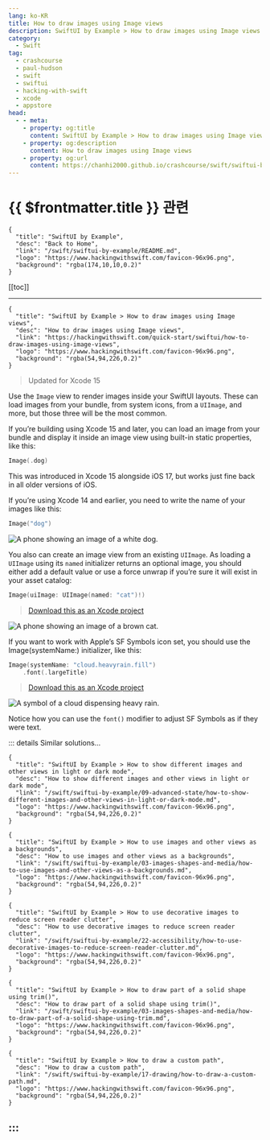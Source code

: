 ```yaml
---
lang: ko-KR
title: How to draw images using Image views
description: SwiftUI by Example > How to draw images using Image views
category:
  - Swift
tag: 
  - crashcourse
  - paul-hudson
  - swift
  - swiftui
  - hacking-with-swift
  - xcode
  - appstore
head:
  - - meta:
    - property: og:title
      content: SwiftUI by Example > How to draw images using Image views
    - property: og:description
      content: How to draw images using Image views
    - property: og:url
      content: https://chanhi2000.github.io/crashcourse/swift/swiftui-by-example/03-images-shapes-and-media/how-to-draw-images-using-image-views.html
---
```


# {{ $frontmatter.title }} 관련

```component VPCard
{
  "title": "SwiftUI by Example",
  "desc": "Back to Home",
  "link": "/swift/swiftui-by-example/README.md",
  "logo": "https://www.hackingwithswift.com/favicon-96x96.png",
  "background": "rgba(174,10,10,0.2)"
}
```

[[toc]]

---

```component VPCard
{
  "title": "SwiftUI by Example > How to draw images using Image views",
  "desc": "How to draw images using Image views",
  "link": "https://hackingwithswift.com/quick-start/swiftui/how-to-draw-images-using-image-views",
  "logo": "https://www.hackingwithswift.com/favicon-96x96.png",
  "background": "rgba(54,94,226,0.2)"
}
```

> Updated for Xcode 15

Use the `Image` view to render images inside your SwiftUI layouts. These can load images from your bundle, from system icons, from a `UIImage`, and more, but those three will be the most common.

If you’re building using Xcode 15 and later, you can load an image from your bundle and display it inside an image view using built-in static properties, like this:

```swift
Image(.dog)
```

This was introduced in Xcode 15 alongside iOS 17, but works just fine back in all older versions of iOS.

If you’re using Xcode 14 and earlier, you need to write the name of your images like this:

```swift
Image("dog")
```

![A phone showing an image of a white dog.](https://www.hackingwithswift.com/img/books/quick-start/swiftui/how-to-draw-images-using-image-views-1~dark.png)

You also can create an image view from an existing `UIImage`. As loading a `UIImage` using its `named` initializer returns an optional image, you should either add a default value or use a force unwrap if you’re sure it will exist in your asset catalog:

```swift
Image(uiImage: UIImage(named: "cat")!)
```

> [<FontIcon icon="fas fa-file-zipper"/>Download this as an Xcode project](https://www.hackingwithswift.com/files/projects/swiftui/how-to-draw-images-using-image-views-1.zip)

![A phone showing an image of a brown cat.](https://www.hackingwithswift.com/img/books/quick-start/swiftui/how-to-draw-images-using-image-views-2~dark.png)

If you want to work with Apple’s SF Symbols icon set, you should use the Image(systemName:) initializer, like this:

```swift
Image(systemName: "cloud.heavyrain.fill")
    .font(.largeTitle)
```

> [<FontIcon icon="fas fa-file-zipper"/>Download this as an Xcode project](https://www.hackingwithswift.com/files/projects/swiftui/how-to-draw-images-using-image-views-2.zip)

![A symbol of a cloud dispensing heavy rain.](https://www.hackingwithswift.com/img/books/quick-start/swiftui/how-to-draw-images-using-image-views-3~dark.png)

Notice how you can use the `font()` modifier to adjust SF Symbols as if they were text.

::: details Similar solutions…

```component VPCard
{
  "title": "SwiftUI by Example > How to show different images and other views in light or dark mode",
  "desc": "How to show different images and other views in light or dark mode",
  "link": "/swift/swiftui-by-example/09-advanced-state/how-to-show-different-images-and-other-views-in-light-or-dark-mode.md",
  "logo": "https://www.hackingwithswift.com/favicon-96x96.png",
  "background": "rgba(54,94,226,0.2)"
}
```

```component VPCard
{
  "title": "SwiftUI by Example > How to use images and other views as a backgrounds",
  "desc": "How to use images and other views as a backgrounds",
  "link": "/swift/swiftui-by-example/03-images-shapes-and-media/how-to-use-images-and-other-views-as-a-backgrounds.md",
  "logo": "https://www.hackingwithswift.com/favicon-96x96.png",
  "background": "rgba(54,94,226,0.2)"
}
```

```component VPCard
{ 
  "title": "SwiftUI by Example > How to use decorative images to reduce screen reader clutter",
  "desc": "How to use decorative images to reduce screen reader clutter",
  "link": "/swift/swiftui-by-example/22-accessibility/how-to-use-decorative-images-to-reduce-screen-reader-clutter.md",
  "logo": "https://www.hackingwithswift.com/favicon-96x96.png",
  "background": "rgba(54,94,226,0.2)"
}
```

```component VPCard
{
  "title": "SwiftUI by Example > How to draw part of a solid shape using trim()",
  "desc": "How to draw part of a solid shape using trim()",
  "link": "/swift/swiftui-by-example/03-images-shapes-and-media/how-to-draw-part-of-a-solid-shape-using-trim.md",
  "logo": "https://www.hackingwithswift.com/favicon-96x96.png",
  "background": "rgba(54,94,226,0.2)"
}
```

```component VPCard
{
  "title": "SwiftUI by Example > How to draw a custom path",
  "desc": "How to draw a custom path",
  "link": "/swift/swiftui-by-example/17-drawing/how-to-draw-a-custom-path.md",
  "logo": "https://www.hackingwithswift.com/favicon-96x96.png",
  "background": "rgba(54,94,226,0.2)"
}
```

:::
---

<TagLinks />